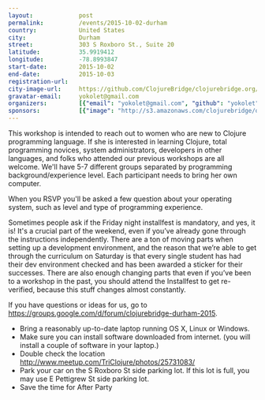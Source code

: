 ```yaml
---
layout:             post
permalink:          /events/2015-10-02-durham
country:            United States
city:               Durham
street:             303 S Roxboro St., Suite 20
latitude:           35.9919412
longitude:          -78.8993847
start-date:         2015-10-02
end-date:           2015-10-03
registration-url:
city-image-url:     https://github.com/ClojureBridge/clojurebridge.org/raw/master/app/assets/images/events/durham-nc.png
gravatar-email:     yokolet@gmail.com
organizers:         [{"email": "yokolet@gmail.com", "github": "yokolet", "name": "Yoko Harada", "twitter": "yokolet"}]
sponsors:           [{"image": "http://s3.amazonaws.com/clojurebridge/original/52/adzerk.png?1438970447", "name": "Adzerk", "url": "http://www.adzerk.com/"}, {"image": "http://s3.amazonaws.com/clojurebridge/original/51/cog-logo.png?1437786373", "name": "Cognitect", "url": "http://cognitect.com"}, {"image": "http://s3.amazonaws.com/clojurebridge/original/59/LispCast.png?1441285364", "name": "LispCast", "url": "http://www.lispcast.com/"}, {"image": "http://s3.amazonaws.com/clojurebridge/original/66/nsp_logo_black.png?1442518494", "name": "no starch press", "url": "nostarch.com"}, {"image": "http://s3.amazonaws.com/clojurebridge/original/65/oreilly.jpg?1442518370", "name": "O'Reilly Media", "url": "http://www.oreilly.com/"}]
---
```


This workshop is intended to reach out to women who are new to Clojure programming language.
If she is interested in learning Clojure, total programming novices, system administrators, developers in other languages, and folks who attended our previous workshops are all welcome. We'll have 5-7 different groups separated by programming background/experience level. Each participant needs to bring her own computer.

When you RSVP you'll be asked a few question about your operating system, such as level and type of programming experience.

Sometimes people ask if the Friday night installfest is mandatory, and yes, it is! It's a crucial part of the weekend, even if you’ve already gone through the instructions independently. There are a ton of moving parts when setting up a development environment, and the reason that we’re able to get through the curriculum on Saturday is that every single student has had their dev environment checked and has been awarded a sticker for their successes. There are also enough changing parts that even if you’ve been to a workshop in the past, you should attend the Installfest to get re-verified, because this stuff changes almost constantly.

If you have questions or ideas for us, go to https://groups.google.com/d/forum/clojurebridge-durham-2015.

- Bring a reasonably up-to-date laptop running OS X, Linux or Windows.
- Make sure you can install software downloaded from internet. (you will install a couple of software in your laptop.)
- Double check the location http://www.meetup.com/TriClojure/photos/25731083/
- Park your car on the S Roxboro St side parking lot. If this lot is full, you may use E Pettigrew St side parking lot.
- Save the time for After Party
